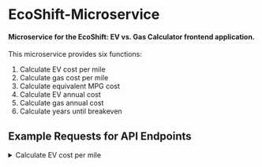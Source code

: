 # EcoShift-Microservice
#### Microservice for the EcoShift:  EV vs. Gas Calculator frontend application.

This microservice provides six functions:

1.  Calculate EV cost per mile
2.  Calculate gas cost per mile
3.  Calculate equivalent MPG cost
4.  Calculate EV annual cost
5.  Calculate gas annual cost
6.  Calculate years until breakeven

## Example Requests for API Endpoints
<details>
<summary>Calculate EV cost per mile</summary>
<br>
Example Request
![Calculate EV cost per mile](https://github.com/fatima-rizvi/EcoShift-Microservice/assets/68958153/34b7fc6e-f6a2-4707-9108-10c84fd8d3d3)


</details>
